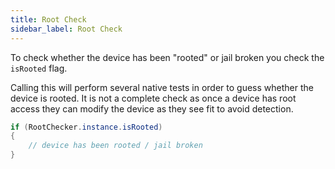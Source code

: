 ```yaml
---
title: Root Check
sidebar_label: Root Check
---
```



To check whether the device has been "rooted" or jail broken you check the `isRooted` flag.

Calling this will perform several native tests in order to guess whether the device is rooted. It is not a complete check as once a device has root access they can modify the device as they see fit to avoid detection.

```actionscript
if (RootChecker.instance.isRooted)
{
    // device has been rooted / jail broken 
}
```